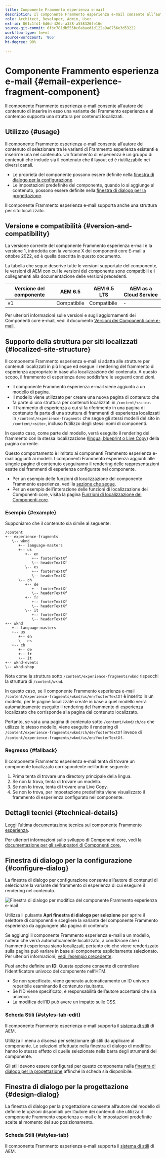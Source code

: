 ```yaml
---
title: Componente Frammento esperienza e-mail
description: Il componente Frammento esperienza e-mail consente all’autore del contenuto di inserire in esso una variante del Frammento esperienza e al contempo supporta una struttura per contenuti localizzati.
role: Architect, Developer, Admin, User
exl-id: 861c1fd1-6d6d-426c-a338-a558326fe16e
source-git-commit: 6fbc781db555bc6abaed1d122a9a8756e3d53222
workflow-type: tm+mt
source-wordcount: '866'
ht-degree: 99%

---
```



# Componente Frammento esperienza e-mail {#email-experience-fragment-component}

Il componente Frammento esperienza e-mail consente all’autore del contenuto di inserire in esso una variante del Frammento esperienza e al contempo supporta una struttura per contenuti localizzati.

## Utilizzo {#usage}

Il componente Frammento esperienza e-mail consente all’autore del contenuto di selezionare tra le varianti di Frammento esperienza esistenti e inserirne una nel contenuto. Un frammento di esperienza è un gruppo di contenuti che include sia il contenuto che il layout ed è riutilizzabile nei diversi canali.

* Le proprietà del componente possono essere definite nella [finestra di dialogo per la configurazione](#configure-dialog).
* Le impostazioni predefinite del componente, quando lo si aggiunge al contenuto, possono essere definite nella [finestra di dialogo per la progettazione](#design-dialog).

Il componente Frammento esperienza e-mail supporta anche una struttura per sito localizzato.

## Versione e compatibilità {#version-and-compatibility}

La versione corrente del componente Frammento esperienza e-mail è la versione 1, introdotta con la versione X dei componenti core E-mail a ottobre 2022, ed è quella descritta in questo documento.

La tabella che segue descrive tutte le versioni supportate del componente, le versioni di AEM con cui le versioni del componente sono compatibili e i collegamenti alla documentazione delle versioni precedenti.

| Versione del componente | AEM 6.5 | AEM 6.5 LTS | AEM as a Cloud Service |
|---|---|---|---|
| v1 | Compatibile | Compatibile | - |

Per ulteriori informazioni sulle versioni e sugli aggiornamenti dei Componenti core e-mail, vedi il documento [Versioni dei Componenti core e-mail.](/help/email/versions.md)

## Supporto della struttura per siti localizzati {#localized-site-structure}

Il componente Frammento esperienza e-mail si adatta alle strutture per contenuti localizzati in più lingue ed esegue il rendering del frammento di esperienza appropriato in base alla localizzazione del contenuto. A questo scopo, il frammento di esperienza deve soddisfare le seguenti condizioni.

* Il componente Frammento esperienza e-mail viene aggiunto a un [modello di pagina.](https://experienceleague.adobe.com/docs/experience-manager-cloud-service/content/sites/authoring/features/templates.html?lang=it)
* Il modello viene utilizzato per creare una nuova pagina di contenuto che fa parte di una struttura per contenuti localizzati in `/content/<site>`.
* Il frammento di esperienza a cui si fa riferimento in una pagina di contenuto fa parte di una struttura di frammenti di esperienza localizzati in `/content/experience-fragments` che segue gli stessi modelli del sito in `/content/<site>`, incluso l’utilizzo degli stessi nomi di componenti.

In questo caso, come parte del modello, verrà eseguito il rendering del frammento con la stessa localizzazione ([lingua, blueprint o Live Copy](https://experienceleague.adobe.com/docs/experience-manager-cloud-service/content/sites/administering/reusing-content/msm-and-translation.html?lang=it)) della pagina corrente.

Questo comportamento è limitato ai componenti Frammento esperienza e-mail aggiunti ai modelli. I componenti Frammento esperienza aggiunti alle singole pagine di contenuto eseguiranno il rendering delle rappresentazioni esatte dei frammenti di esperienza configurate nel componente.

* Per un esempio delle funzioni di localizzazione del componente Frammento esperienza, vedi la [sezione che segue](#example).
* Per un esempio dell’interazione delle funzioni di localizzazione dei Componenti core, visita la pagina [Funzioni di localizzazione dei Componenti core](/help/get-started/localization.md).

### Esempio {#example}

Supponiamo che il contenuto sia simile al seguente:

```
/content
+-- experience-fragments
   \-- wknd
      +-- language-masters
      +-- us
         +-- en
            +-- footerTextXf
            \-- headerTextXf
         \-- es
            +-- footerTextXf
            \-- headerTextXf
      \-- ch
         +-- de
            +-- footerTextXf
            \-- headerTextXf
         +-- fr
            +-- footerTextXf
            \-- headerTextXf
         \-- it
            +-- footerTextXf
            \-- headerTextXf
+-- wknd
   +-- language-masters
   +-- us
      +-- en
      \-- es
   +-- ch
      +-- de
      +-- fr
      \-- it
+-- wknd-events
\-- wknd-shop
```

Nota come la struttura sotto `/content/experience-fragments/wknd` rispecchi la struttura di `/content/wknd`.

In questo caso, se il componente Frammento esperienza e-mail `/content/experience-fragments/wknd/us/en/footerTextXf` è inserito in un modello, per le pagine localizzate create in base a quel modello verrà automaticamente eseguito il rendering del frammento di esperienza localizzato che corrisponde alla pagina del contenuto localizzato.

Pertanto, se vai a una pagina di contenuto sotto `/content/wknd/ch/de` che utilizza lo stesso modello, viene eseguito il rendering di `/content/experience-fragments/wknd/ch/de/footerTextXf` invece di `/content/experience-fragments/wknd/us/en/footerTextXf`.

### Regresso {#fallback}

Il componente Frammento esperienza e-mail tenta di trovare un componente localizzato corrispondente nell’ordine seguente.

1. Prima tenta di trovare una directory principale della lingua.
1. Se non la trova, tenta di trovare un modello.
1. Se non lo trova, tenta di trovare una Live Copy.
1. Se non lo trova, per impostazione predefinita viene visualizzato il frammento di esperienza configurato nel componente.

## Dettagli tecnici {#technical-details}

Leggi l’ultima [documentazione tecnica sul componente Frammento esperienza](https://www.adobe.com/go/aem_cmp_title_v1_it).

Per ulteriori informazioni sullo sviluppo di Componenti core, vedi la [documentazione per gli sviluppatori di Componenti core.](/help/developing/overview.md)

## Finestra di dialogo per la configurazione {#configure-dialog}

La finestra di dialogo per configurazione consente all’autore di contenuti di selezionare la variante del frammento di esperienza di cui eseguire il rendering nel contenuto.

![Finestra di dialogo per modifica del componente Frammento esperienza e-mail](/help/email/assets/email-experience-fragment-edit.png)

Utilizza il pulsante **Apri finestra di dialogo per selezione** per aprire il selettore di componenti e scegliere la variante del componente Frammento esperienza da aggiungere alla pagina di contenuto.

Se aggiungi il componente Frammento esperienza e-mail a un modello, noterai che verrà automaticamente localizzato, a condizione che i frammenti esperienza siano localizzati, pertanto ciò che viene renderizzato sulla pagina può variare in base al componente esplicitamente selezionato. Per ulteriori informazioni, [vedi l’esempio precedente](#example).

Puoi anche definire un **ID**. Questa opzione consente di controllare l’identificatore univoco del componente nell’HTM.

* Se non specificato, viene generato automaticamente un ID univoco reperibile esaminando il contenuto risultante.
* Se l’ID viene specificato, è responsabilità dell’autore accertarsi che sia univoco.
* La modifica dell’ID può avere un impatto sulle CSS.

### Scheda Stili {#styles-tab-edit}

Il componente Frammento esperienza e-mail supporta il [sistema di stili](/help/get-started/authoring.md#component-styling) di AEM.

Utilizza il menu a discesa per selezionare gli stili da applicare al componente. Le selezioni effettuate nella finestra di dialogo di modifica hanno lo stesso effetto di quelle selezionate nella barra degli strumenti del componente.

Gli stili devono essere configurati per questo componente nella [finestra di dialogo per la progettazione](#design-dialog) affinché la scheda sia disponibile.

## Finestra di dialogo per la progettazione {#design-dialog}

La finestra di dialogo per la progettazione consente all’autore del modello di definire le opzioni disponibili per l’autore dei contenuti che utilizza il componente Frammento esperienza e-mail e le impostazioni predefinite scelte al momento del suo posizionamento.

### Scheda Stili {#styles-tab}

Il componente Frammento esperienza e-mail supporta il [sistema di stili](/help/get-started/authoring.md#component-styling) di AEM.
